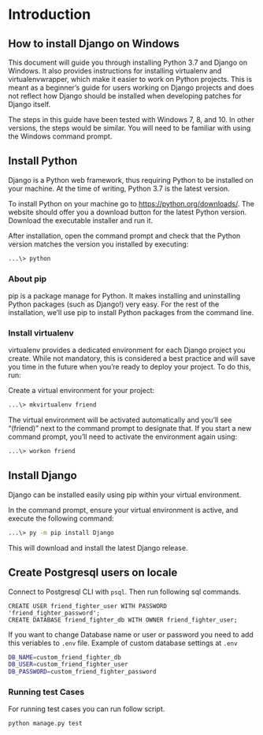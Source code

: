 # Introduction

## How to install Django on Windows
This document will guide you through installing Python 3.7 and Django on Windows. It also provides instructions for installing virtualenv and virtualenvwrapper, which make it easier to work on Python projects. This is meant as a beginner’s guide for users working on Django projects and does not reflect how Django should be installed when developing patches for Django itself.

The steps in this guide have been tested with Windows 7, 8, and 10. In other versions, the steps would be similar. You will need to be familiar with using the Windows command prompt.
## Install Python
Django is a Python web framework, thus requiring Python to be installed on your machine. At the time of writing, Python 3.7 is the latest version.

To install Python on your machine go to https://python.org/downloads/. The website should offer you a download button for the latest Python version. Download the executable installer and run it. 

After installation, open the command prompt and check that the Python version matches the version you installed by executing:
```sh
...\> python
```
### About pip
pip is a package manage for Python. It makes installing and uninstalling Python packages (such as Django!) very easy. For the rest of the installation, we’ll use pip to install Python packages from the command line.

### Install virtualenv
virtualenv provides a dedicated environment for each Django project you create. While not mandatory, this is considered a best practice and will save you time in the future when you’re ready to deploy your project. To do this, run:

Create a virtual environment for your project:
```sh
...\> mkvirtualenv friend
```
The virtual environment will be activated automatically and you’ll see “(friend)” next to the command prompt to designate that. If you start a new command prompt, you’ll need to activate the environment again using:
```sh
...\> workon friend
```
## Install Django
Django can be installed easily using pip within your virtual environment.

In the command prompt, ensure your virtual environment is active, and execute the following command:
```sh
...\> py -m pip install Django
```
This will download and install the latest Django release.

## Create Postgresql users on locale

Connect to Postgresql CLI with `psql`. Then run following sql commands.

```console
CREATE USER friend_fighter_user WITH PASSWORD 'friend_fighter_password';
CREATE DATABASE friend_fighter_db WITH OWNER friend_fighter_user;
```

If you want to change Database name or user or password you need to add this veriables to `.env` file.
Example of custom database settings at `.env`

```sh
DB_NAME=custom_friend_fighter_db
DB_USER=custom_friend_fighter_user
DB_PASSWORD=custom_friend_fighter_password
```

### Running test Cases

For running test cases you can run follow script.

```sh
python manage.py test
```
